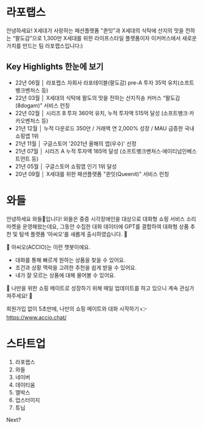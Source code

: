 # 라포랩스
안녕하세요! X세대가 사랑하는 패션플랫폼 "퀸잇"과 X세대의 식탁에 산지의 맛을 전하는 “팔도감”으로
1,300만 X세대를 위한 라이프스타일 플랫폼이자 이커머스에서 새로운 가치를 만드는 팀 라포랩스입니다:)

## Key Highlights 한눈에 보기 
- 22년 06월 │ 라포랩스 자회사 라포테이블(팔도감) pre-A 투자 35억 유치(소프트뱅크벤처스 등)
- 22년 03월 │ X세대의 식탁에 팔도의 맛을 전하는 산지직송 커머스 “팔도감(8dogam)” 서비스 런칭
- 22년 02월 │ 시리즈 B 투자 360억 유치, 누적 투자액 515억 달성 (소프트뱅크·카카오벤처스 등)
- 21년 12월 │ 누적 다운로드 350만 / 거래액 연 2,000% 성장 / MAU 급증한 국내 쇼핑앱 1위 
- 21년 11월 │ 구글스토어 '2021년 올해의 앱(우수)' 선정
- 21년 07월 │ 시리즈 A 누적 투자액 165억 달성 (소프트뱅크벤처스·에이티넘인베스트먼트 등)
- 21년 05월 │ 구글스토어 쇼핑앱 인기 1위 달성
- 20년 09월 │ X세대를 위한 패션플랫폼 "퀸잇(Queenit)" 서비스 런칭


# 와들
안녕하세요 와들🐧입니다! 와들은 중증 시각장애인을 대상으로 대화형 쇼핑 서비스 소리마켓을 운영해왔는데요, 그동안 수집한 대화 데이터에 GPT를 결합하여 대화형 상품 추천 및 탐색 플랫폼 ‘아씨오’를 새롭게 출시하였습니다. 🎉

📌 아씨오(ACCIO)는 이런 챗봇이에요.
- 대화를 통해 빠르게 원하는 상품을 찾을 수 있어요.
- 조건과 상황 맥락을 고려한 추천을 쉽게 받을 수 있어요.
- 내가 잘 모르는 상품에 대해 물어볼 수 있어요.

📌 나만을 위한 쇼핑 메이트로 성장하기 위해 매일 업데이트를 하고 있으니 계속 관심가져주세요! 👀

회원가입 없이 5초만에, 나만의 쇼핑 메이트와 대화 시작하기
👉 https://www.accio.chat/

# 스타트업
1. 라포랩스
2. 와들
3. 네이버
4. 데이티움
5. 엘박스
6. 업스터이지
7. 튜닙

Next?
